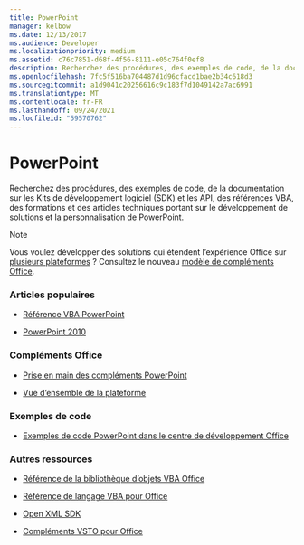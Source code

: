 ```yaml
---
title: PowerPoint
manager: kelbow
ms.date: 12/13/2017
ms.audience: Developer
ms.localizationpriority: medium
ms.assetid: c76c7851-d68f-4f56-8111-e05c764f0ef8
description: Recherchez des procédures, des exemples de code, de la documentation sur les Kits de développement logiciel (SDK) et les API, des références VBA, des formations et des articles techniques portant sur le développement de solutions et la personnalisation de PowerPoint.
ms.openlocfilehash: 7fc5f516ba704487d1d96cfacd1bae2b34c618d3
ms.sourcegitcommit: a1d9041c20256616c9c183f7d1049142a7ac6991
ms.translationtype: MT
ms.contentlocale: fr-FR
ms.lasthandoff: 09/24/2021
ms.locfileid: "59570762"
---
```

# <a name="powerpoint"></a>PowerPoint

Recherchez des procédures, des exemples de code, de la documentation sur les Kits de développement logiciel (SDK) et les API, des références VBA, des formations et des articles techniques portant sur le développement de solutions et la personnalisation de PowerPoint.
  
> [!NOTE]
> Vous voulez développer des solutions qui étendent l’expérience Office sur [plusieurs plateformes](https://docs.microsoft.com/office/dev/add-ins/overview/office-add-in-availability) ? Consultez le nouveau [modèle de compléments Office](https://docs.microsoft.com/office/dev/add-ins/). 
  
### <a name="viewed-most"></a>Articles populaires
  
- [Référence VBA PowerPoint](https://docs.microsoft.com/office/vba/api/overview/powerpoint)
  
- [PowerPoint 2010](https://docs.microsoft.com/previous-versions/office/developer/office-2010/cc313152(v=office.12))
  
### <a name="office-add-ins"></a>Compléments Office
  
- [Prise en main des compléments PowerPoint](https://docs.microsoft.com/office/dev/add-ins/quickstarts/powerpoint-quickstart?tabs=visual-studio)
  
- [Vue d’ensemble de la plateforme](https://docs.microsoft.com/office/dev/add-ins/overview/office-add-ins)
  
### <a name="code-samples"></a>Exemples de code
  
- [Exemples de code PowerPoint dans le centre de développement Office](https://developer.microsoft.com/office/gallery/?filterBy=Samples,PowerPoint)
  
### <a name="other-resources"></a>Autres ressources

- [Référence de la bibliothèque d’objets VBA Office](https://docs.microsoft.com/office/vba/api/overview/library-reference)

- [Référence de langage VBA pour Office](https://docs.microsoft.com/office/vba/api/overview/language-reference) 

- [Open XML SDK](https://docs.microsoft.com/office/open-xml/open-xml-sdk)

- [Compléments VSTO pour Office](https://docs.microsoft.com/visualstudio/vsto/create-vsto-add-ins-for-office-by-using-visual-studio?view=vs-2017)
  
